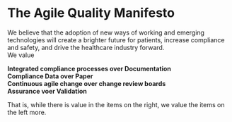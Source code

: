 # The Agile Quality Manifesto
We believe that the adoption of new ways of working and emerging technologies will create a brighter future for patients, increase compliance and safety, and drive the healthcare industry forward.  
We value  

**Integrated compliance processes over Documentation**  
**Compliance Data over Paper**  
**Continuous agile change over change review boards**  
**Assurance voer Validation**  

That is, while there is value in the items on
the right, we value the items on the left more.
